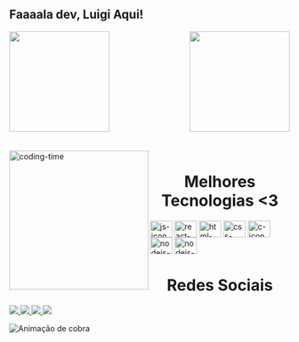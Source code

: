 ## Faaaala dev, Luigi Aqui!

<div>
  
  <img height="180em" src="https://github-readme-stats.vercel.app/api?username=GabrielPyrrho&show_icons=true&theme=great-gatsby&include_all_commits=true&count_private=true"/>
  <img align="right" height="180em" src="https://github-readme-stats.vercel.app/api/top-langs/?username=GabrielPyrrho&layout=compact&langs_count=16&theme=great-gatsby"/>
</div>
<br>

<div alinhar="centro">
  <div style="display: inline_block"><br>
    <img align="left" height="250" alt="coding-time" src="code.gif">
    <h1 align="center">Melhores Tecnologias <3</h1>
    <img align="center" height="30" width="40" alt="js-icon" src="https://raw.githubusercontent.com/devicons/devicon/master/icons/javascript/javascript-plain .svg">
    <img align="center" height="30" width="40" alt="react-icon" src="https://raw.githubusercontent.com/devicons/devicon/master/icons/react/react-original .svg">
    <img align="center" height="30" width="40" alt="html-icon" src="https://raw.githubusercontent.com/devicons/devicon/master/icons/html5/html5-original .svg">
    <img align="center" height="30" width="40" alt="css-icon" src="https://raw.githubusercontent.com/devicons/devicon/master/icons/css3/css3-original .svg">
    <img align="center" height="30" width="40" alt="c-icon" src="https://raw.githubusercontent.com/devicons/devicon/master/icons/c/c-original .svg">
    <img align="center" height="30" width="40" alt="nodejs-icon" src="https://raw.githubusercontent.com/devicons/devicon/master/icons/nodejs/nodejs-original .svg">
    <img align="center" height="30" width="40" alt="nodejs-icon" src="https://raw.githubusercontent.com/jmnote/z-icons/master/svg/cpp.svg ">
   </div>
    
  
  <h1 align="center">Redes Sociais</h1>
    <a href = "mailto:work.Pyrrhogabriel17@gmail.com">
      <img largura="30" src="gmail.svg">
    </a>
    <a href = "https://www.linkedin.com/in/gabriel-pyrrho-de-alc%C3%A2ntara-a23700191/">
      <img largura="25" src="linkedin.svg">
    </a>
    <a href = "https://www.youtube.com/channel/UCd5Ivcm28R1C3fCQKbOx2cg">
      <img largura="35" src="youtube.svg">
    </a>
    <a href = "https://www.instagram.com/Gabriel__Py/">
      <img largura="25" src="instagram.png">
    </a>
</div>
  
![Animação de cobra](https://github.com/LuigiGF/LuigiGF/blob/output/github-contribution-grid-snake.svg)
